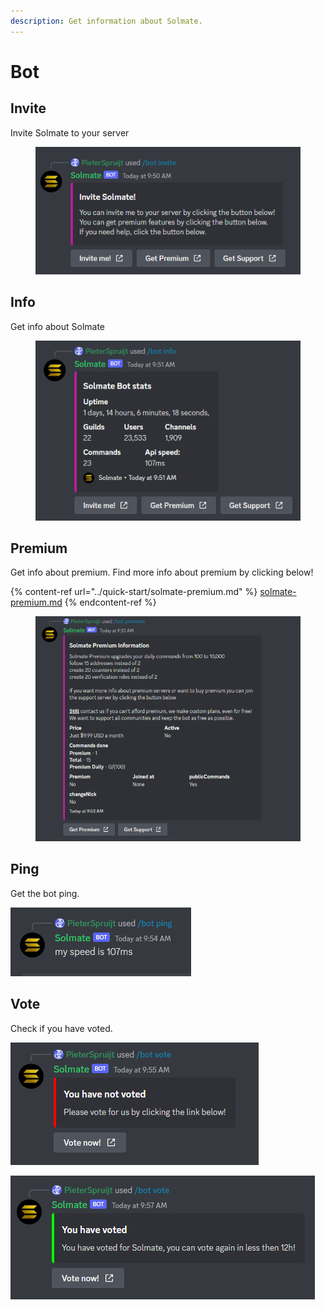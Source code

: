 ```yaml
---
description: Get information about Solmate.
---
```


# Bot

## Invite

Invite Solmate to your server

<figure><img src="../.gitbook/assets/image (24).png" alt=""><figcaption></figcaption></figure>

## Info

Get info about Solmate

<figure><img src="../.gitbook/assets/image (20) (1).png" alt=""><figcaption></figcaption></figure>

## Premium

Get info about premium. Find more info about premium by clicking below!

{% content-ref url="../quick-start/solmate-premium.md" %}
[solmate-premium.md](../quick-start/solmate-premium.md)
{% endcontent-ref %}

<figure><img src="../.gitbook/assets/image (16) (2).png" alt=""><figcaption></figcaption></figure>

## Ping

Get the bot ping.

![](<../.gitbook/assets/image (4) (1).png>)



## Vote

Check if you have voted.

![](<../.gitbook/assets/image (21) (1).png>)

![](<../.gitbook/assets/image (1) (2).png>)
